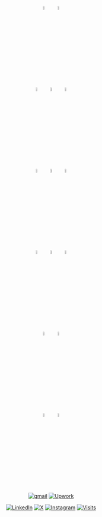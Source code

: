 
<!--
### Hi! 👋
[![Top Langs](https://github-readme-stats.vercel.app/api/top-langs/?username=djgupta&layout=compact&count_private=true)](https://github.com/djgupta)
![djgupta github stats](https://github-readme-stats.vercel.app/api?username=djgupta&show_icons=true&hide_border=true&count_private=true)
-->
<p align="center">
	<img width="5%" style="padding:5px" src="https://img.icons8.com/color/48/000000/amazon-web-services.png" alt="AWS"/>
	<img width="5%" style="padding:5px" src="https://img.icons8.com/color/48/000000/google-cloud.png" alt="gcloud"/>
</p>
<p align="center">
	<img width="5%" style="padding:5px" src="https://img.icons8.com/color/72/postgreesql.png" alt="PostgreSQL"/>
	<img width="5%" style="padding:5px" src="https://img.icons8.com/color/2x/mongodb.png" alt="MongoDb"/>
	<img width="5%" style="padding:5px" src="https://img.icons8.com/color/48/000000/microsoft-sql-server.png" alt="SQL Server"/>
</p>
<p align="center">
	<img width="5%" style="padding:5px" src="https://img.icons8.com/color/144/000000/java-coffee-cup-logo.png" alt="Java"/>
	<img width="5%" style="padding:5px" src="https://img.icons8.com/color/144/000000/python.png" alt="Python"/>
	<img width="5%" style="padding:5px" src="https://cdn.icon-icons.com/icons2/2415/PNG/512/csharp_original_logo_icon_146578.png" alt="C#"/>
</p>
<p align="center">
	<img width="5%" style="padding:5px" src="https://img.icons8.com/dusk/64/000000/docker.png" alt="Docker"/>
	<img width="5%" style="padding:5px" src="https://cdn.icon-icons.com/icons2/2107/PNG/512/file_type_terraform_icon_130125.png" alt="Terraform"/>
	<img width="5%" style="padding:5px" src="https://cdn.icon-icons.com/icons2/2699/PNG/512/jenkins_logo_icon_170552.png" alt="Jenkins"/>
</p>
<p align="center">
	<img width="5%" style="padding:5px" src="https://img.icons8.com/color/50/000000/django.png" alt="django"/>
	<img width="5%" style="padding:5px" src="https://img.icons8.com/color/48/000000/spring-logo.png" alt="spring"/>
</p>
<p align="center">
	<img width="5%" style="padding:5px" src="https://img.icons8.com/color/48/000000/flutter.png" alt="Flutter"/>
	<img width="5%" style="padding:5px" src="https://img.icons8.com/color/144/000000/javascript.png" alt="JavaScript"/>
</p>


<p align="center">
<a href="mailto:djaycorp@gmail.com" target="_blank"><img src="https://img.shields.io/badge/gmail-black?logo=gmail" alt="gmail"></a>
  <a href="https://www.upwork.com/freelancers/djgupta" target="_blank"><img src="https://img.shields.io/badge/upwork-black?logo=upwork" alt="Upwork"></a>
</p>
<p align="center">
  <a href="https://www.linkedin.com/in/djgupta9" target="_blank"><img src="https://img.shields.io/badge/LinkedIn-black.svg?logo=linkedin&logoColor=blue" alt="LinkedIn"></a>
  <a href="https://twitter.com/djgupta9" target="_blank"><img src="https://img.shields.io/badge/x-black.svg?logo=x" alt="X"></a>
  <a href="https://www.instagram.com/djgupta9" target="_blank"><img src="https://img.shields.io/badge/Instagram-black.svg?&logo=instagram" alt="Instagram"></a>
  <a href="https://github.com/djgupta" target="_blank"><img src="https://komarev.com/ghpvc/?username=djgupta&logo=GitHub&label=github%20visits" alt="Visits"></a>
</p>
